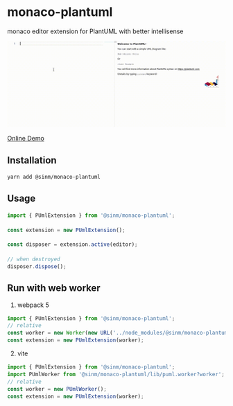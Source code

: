# monaco-plantuml

monaco editor extension for PlantUML with better intellisense

![](./screenshot.gif)

[Online Demo](https://pansinm.github.io/monaco-plantuml/)

## Installation

```bash
yarn add @sinm/monaco-plantuml
```

## Usage

```ts
import { PUmlExtension } from '@sinm/monaco-plantuml';

const extension = new PUmlExtension();

const disposer = extension.active(editor);

// when destroyed
disposer.dispose();
```
## Run with web worker

1. webpack 5
```ts
import { PUmlExtension } from '@sinm/monaco-plantuml';
// relative
const worker = new Worker(new URL('../node_modules/@sinm/monaco-plantuml/lib/puml.worker.js', import.meta.url));
const extension = new PUmlExtension(worker);
```

2. vite
```ts
import { PUmlExtension } from '@sinm/monaco-plantuml';
import PUmlWorker from '@sinm/monaco-plantuml/lib/puml.worker?worker';
// relative
const worker = new PUmlWorker();
const extension = new PUmlExtension(worker);
```
